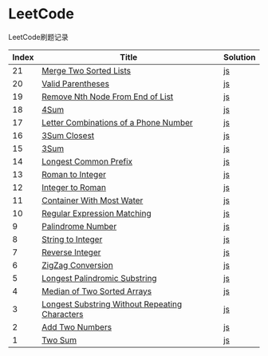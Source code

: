 # LeetCode
LeetCode刷题记录

| Index | Title | Solution|
|-------|-------|---------|
| 21 | [Merge Two Sorted Lists](https://leetcode.com/problems/merge-two-sorted-lists/#/description) | [js](./js/merge-two-sorted-lists.js)
| 20 | [Valid Parentheses](https://leetcode.com/problems/valid-parentheses/#/description) | [js](./js/valid-parentheses.js)
| 19 | [Remove Nth Node From End of List](https://leetcode.com/problems/remove-nth-node-from-end-of-list/#/description) | [js](./js/remove-nth-node-from-end-of-list.js)
| 18 | [4Sum](https://leetcode.com/problems/4sum/#/description) | [js](./js/4sum.js)
| 17 | [Letter Combinations of a Phone Number](https://leetcode.com/problems/letter-combinations-of-a-phone-number/#/description) | [js](./js/letter-combinations-of-a-phone-number.js)
| 16 | [3Sum Closest](https://leetcode.com/problems/3sum-closest/#/description) | [js](./js/3sum-closest.js)
| 15 | [3Sum](https://leetcode.com/problems/3sum/#/description) | [js](./js/3sum.js)
| 14 | [Longest Common Prefix](https://leetcode.com/problems/longest-common-prefix/#/description) | [js](./js/longest-common-prefix.js)
| 13 | [Roman to Integer](https://leetcode.com/problems/roman-to-integer/#/description) | [js](./js/roman-to-integer.js)
| 12 | [Integer to Roman](https://leetcode.com/problems/integer-to-roman/#/description) | [js](./js/integer-to-roman.js)
| 11 | [Container With Most Water](https://leetcode.com/problems/container-with-most-water/#/description) | [js](./js/container-with-most-water.js)
| 10 | [Regular Expression Matching](https://leetcode.com/problems/regular-expression-matching/#/description) | [js](./js/regular-expression-matching.js)
| 9 | [Palindrome Number](https://leetcode.com/problems/palindrome-number/#/description) | [js](./js/palindrome-number.js)
| 8 | [String to Integer](https://leetcode.com/problems/string-to-integer-atoi/#/description) | [js](./js/string-to-integer-atoi.js)
| 7 | [Reverse Integer](https://leetcode.com/problems/reverse-integer/#/description) | [js](./js/reverse-integer.js)
| 6 | [ZigZag Conversion](https://leetcode.com/problems/zigzag-conversion/#/description) | [js](./js/zigzag-conversion.js)
| 5 | [Longest Palindromic Substring](https://leetcode.com/problems/longest-palindromic-substring/#/description) | [js](./js/longest-palindromic-substring.js)
| 4 | [Median of Two Sorted Arrays](https://leetcode.com/problems/median-of-two-sorted-arrays/#/description) | [js](./js/median-of-two-sorted-arrays.js)
| 3 | [Longest Substring Without Repeating Characters](https://leetcode.com/problems/longest-substring-without-repeating-characters/#/description) | [js](./js/longest-substring-without-repeating-characters.js)
| 2 | [Add Two Numbers](https://leetcode.com/problems/add-two-numbers/#/description) | [js](./js/add-two-numbers.js)
| 1 | [Two Sum](https://leetcode.com/problems/two-sum/#/description) | [js](./js/two-sum.js)

